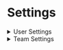 # Settings

<details>

<summary>User Settings</summary>

[#user-settings](./#user-settings "mention")

</details>

<details>

<summary>Team Settings</summary>

[#team-settings](./#team-settings "mention")

</details>
